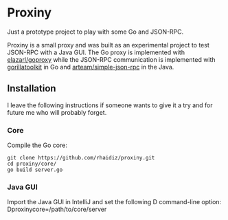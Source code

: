# Proxiny

Just a prototype project to play with some Go and JSON-RPC.

Proxiny is a small proxy and was built as an experimental project to test JSON-RPC with a Java GUI.
The Go proxy is implemented with [elazarl/goproxy](https://github.com/elazarl/goproxy) while the JSON-RPC communication is implemented with [gorillatoolkit](https://github.com/gorilla/rpc) in Go and [arteam/simple-json-rpc](https://github.com/arteam/simple-json-rpc) in the Java.

## Installation

I leave the following instructions if someone wants to give it a try and for future me who will probably forget.

### Core

Compile the Go core:

    git clone https://github.com/rhaidiz/proxiny.git
    cd proxiny/core/
    go build server.go


### Java GUI

Import the Java GUI in IntelliJ and set the following D command-line option:
    Dproxinycore=/path/to/core/server

